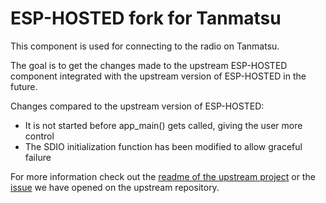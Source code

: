# ESP-HOSTED fork for Tanmatsu

This component is used for connecting to the radio on Tanmatsu.

The goal is to get the changes made to the upstream ESP-HOSTED component integrated with the upstream version of ESP-HOSTED in the future.

Changes compared to the upstream version of ESP-HOSTED:

 - It is not started before app_main() gets called, giving the user more control
 - The SDIO initialization function has been modified to allow graceful failure

For more information check out the [readme of the upstream project](https://github.com/espressif/esp-hosted-mcu) or the [issue](https://github.com/espressif/esp-hosted-mcu/issues/48) we have opened on the upstream repository.
